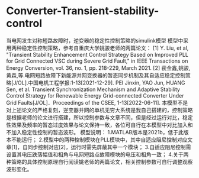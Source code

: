 # Converter-Transient-stability-control
当电网发生对称短路故障时，逆变器的稳定性控制策略的simulink模型
模型中采用两种稳定性控制策略，参考自重庆大学姚骏老师的两篇论文：
[1]	Y. Liu, et al, "Transient Stability Enhancement Control Strategy Based on Improved PLL for Grid Connected VSC during Severe Grid Fault," in IEEE Transactions on Energy Conversion, vol. 36, no. 1, pp. 218-229, March 2021.
[2]	裴金鑫,姚骏,黄森,等.电网短路故障下新能源并网变换器的暂态同步机制及其自适应稳定控制策略[J/OL].中国电机工程学报:1-13[2021-12-29].
PEI Jinxin, YAO Jun, HUANG Sen, et al. Transient Synchronization Mechanism and Adaptive Stability Control Strategy for Renewable Energy Grid-connected Converter Under Grid Faults[J/OL]．Proceedings of the CSEE, 1-13[2022-06-11].
本模型不是对上述论文的严格复刻，逆变器并网的单机无穷大系统是我自己搭建的，控制策略是根据老师的论文进行搭建，所以控制参数与文章不同，但是经过运行对比，稳定性效果及频率的暂态过度效果与论文保持一致，各位可自行在本模型中对比加入和不加入稳定性控制的暂态波形。
模型说明：
1.MATLAB版本是2021b，低于此版本不能运行；
2.模型中的两种控制模块在PLL模块中，其中自适应阻尼控制对应文章[1]，自同步控制对应[2]，运行时需先屏蔽其中一个模块；
3.自适应阻尼控制需设置其电压跌落幅值和相角与电网短路点故障模块的电压和相角一致；
4.关于两种策略的具体控制原理自行阅读姚老师的两篇论文，相关控制参数可自行调整观察波形变化。
